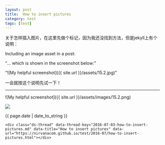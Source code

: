 ```yaml
---
layout: post
title:  How to insert pictures
category: test
tags: [test]
---
```

<body>
<p>关于怎样插入图片，在这里先做个标记，因为我还没找到方法，但是jekyll上有个说明：</p>
<p>Including an image asset in a post:</p>
<p><q>... which is shown in the screenshot below:</q></p>
<p><q>![My helpful screenshot]({{ site.url }}/assets/15.2.jpg)</q></p>
<p>一会就按这个说明先试一下！</p>
<hr/>
<p>![My helpful screenshot]({{ site.url }}/assets/images/15.2.png)</p>
<p><img src="/nirvanacom/nirvancom.github.io/assets/images/15.2.png" />
</p>
{{ page.date | date_to_string }}

<!-- 多说评论框 start -->
	<div class="ds-thread" data-thread-key="2016-07-03-how-to-insert-pictures.md" data-title="How to insert pictures" data-url="https://nirvanacom.github.io/test/2016-07/how-to-insert-pictures.html"></div>
<!-- 多说评论框 end -->
<!-- 多说公共JS代码 start (一个网页只需插入一次) -->
<script type="text/javascript">
var duoshuoQuery = {short_name:"nirvanacom"};
	(function() {
		var ds = document.createElement('script');
		ds.type = 'text/javascript';ds.async = true;
		ds.src = (document.location.protocol == 'https:' ? 'https:' : 'http:') + '//static.duoshuo.com/embed.js';
		ds.charset = 'UTF-8';
		(document.getElementsByTagName('head')[0] 
		 || document.getElementsByTagName('body')[0]).appendChild(ds);
	})();
	</script>
<!-- 多说公共JS代码 end -->

</body>
